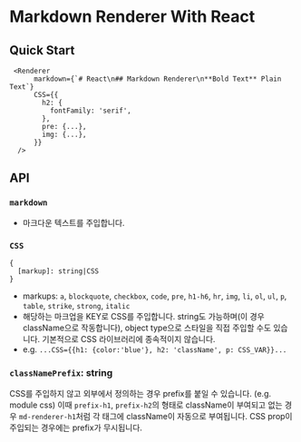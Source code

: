 # Markdown Renderer With React

## Quick Start

```
 <Renderer
      markdown={`# React\n## Markdown Renderer\n**Bold Text** Plain Text`}
      CSS={{
        h2: {
          fontFamily: 'serif',
        },
        pre: {...},
        img: {...},
      }}
  />
```

## API

### `markdown`

- 마크다운 텍스트를 주입합니다.

### `CSS`

```
{
  [markup]: string|CSS
}
```

- markups: `a`, `blockquote`, `checkbox`, `code`, `pre`, `h1-h6`, `hr`, `img`, `li`, `ol`, `ul`, `p`, `table`, `strike`, `strong`, `italic`
- 해당하는 마크업을 KEY로 CSS를 주입합니다. string도 가능하며(이 경우 className으로 작동합니다), object type으로 스타일을 직접 주입할 수도 있습니다. 기본적으로 CSS 라이브러리에 종속적이지 않습니다.
- e.g. `...CSS={{h1: {color:'blue'}, h2: 'className', p: CSS_VAR}}...`

### `classNamePrefix`: string

CSS를 주입하지 않고 외부에서 정의하는 경우 prefix를 붙일 수 있습니다. (e.g. module css) 이때 `prefix-h1`, `prefix-h2`의 형태로 className이 부여되고 없는 경우 `md-renderer-h1`처럼 각 태그에 className이 자동으로 부여됩니다. CSS prop이 주입되는 경우에는 prefix가 무시됩니다.
